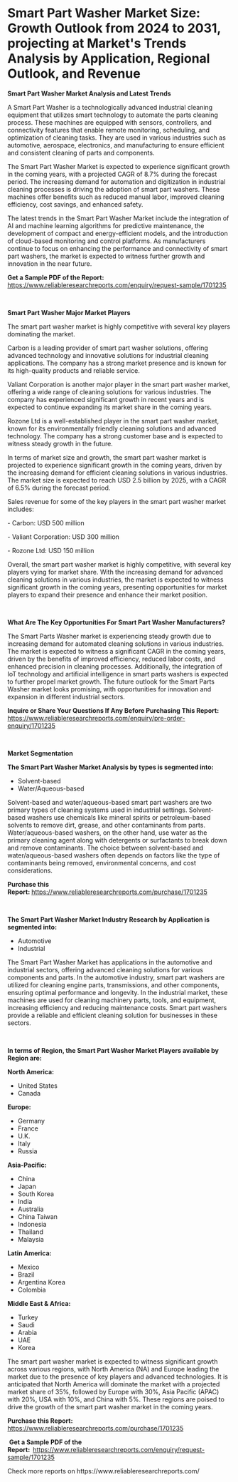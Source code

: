 <p><h1>Smart Part Washer Market Size: Growth Outlook from 2024 to 2031, projecting at Market's Trends Analysis by Application, Regional Outlook, and Revenue</h1></p><p><strong>Smart Part Washer Market Analysis and Latest Trends</strong></p>
<p><p>A Smart Part Washer is a technologically advanced industrial cleaning equipment that utilizes smart technology to automate the parts cleaning process. These machines are equipped with sensors, controllers, and connectivity features that enable remote monitoring, scheduling, and optimization of cleaning tasks. They are used in various industries such as automotive, aerospace, electronics, and manufacturing to ensure efficient and consistent cleaning of parts and components.</p><p>The Smart Part Washer Market is expected to experience significant growth in the coming years, with a projected CAGR of 8.7% during the forecast period. The increasing demand for automation and digitization in industrial cleaning processes is driving the adoption of smart part washers. These machines offer benefits such as reduced manual labor, improved cleaning efficiency, cost savings, and enhanced safety.</p><p>The latest trends in the Smart Part Washer Market include the integration of AI and machine learning algorithms for predictive maintenance, the development of compact and energy-efficient models, and the introduction of cloud-based monitoring and control platforms. As manufacturers continue to focus on enhancing the performance and connectivity of smart part washers, the market is expected to witness further growth and innovation in the near future.</p></p>
<p><strong>Get a Sample PDF of the Report:&nbsp;</strong> <a href="https://www.reliableresearchreports.com/enquiry/request-sample/1701235">https://www.reliableresearchreports.com/enquiry/request-sample/1701235</a></p>
<p>&nbsp;</p>
<p><strong>Smart Part Washer Major Market Players</strong></p>
<p><p>The smart part washer market is highly competitive with several key players dominating the market. </p><p>Carbon is a leading provider of smart part washer solutions, offering advanced technology and innovative solutions for industrial cleaning applications. The company has a strong market presence and is known for its high-quality products and reliable service.</p><p>Valiant Corporation is another major player in the smart part washer market, offering a wide range of cleaning solutions for various industries. The company has experienced significant growth in recent years and is expected to continue expanding its market share in the coming years.</p><p>Rozone Ltd is a well-established player in the smart part washer market, known for its environmentally friendly cleaning solutions and advanced technology. The company has a strong customer base and is expected to witness steady growth in the future.</p><p>In terms of market size and growth, the smart part washer market is projected to experience significant growth in the coming years, driven by the increasing demand for efficient cleaning solutions in various industries. The market size is expected to reach USD 2.5 billion by 2025, with a CAGR of 6.5% during the forecast period.</p><p>Sales revenue for some of the key players in the smart part washer market includes:</p><p>- Carbon: USD 500 million</p><p>- Valiant Corporation: USD 300 million</p><p>- Rozone Ltd: USD 150 million</p><p>Overall, the smart part washer market is highly competitive, with several key players vying for market share. With the increasing demand for advanced cleaning solutions in various industries, the market is expected to witness significant growth in the coming years, presenting opportunities for market players to expand their presence and enhance their market position.</p></p>
<p>&nbsp;</p>
<p><strong>What Are The Key Opportunities For Smart Part Washer Manufacturers?</strong></p>
<p><p>The Smart Parts Washer market is experiencing steady growth due to increasing demand for automated cleaning solutions in various industries. The market is expected to witness a significant CAGR in the coming years, driven by the benefits of improved efficiency, reduced labor costs, and enhanced precision in cleaning processes. Additionally, the integration of IoT technology and artificial intelligence in smart parts washers is expected to further propel market growth. The future outlook for the Smart Parts Washer market looks promising, with opportunities for innovation and expansion in different industrial sectors.</p></p>
<p><strong>Inquire or Share Your Questions If Any Before Purchasing This Report:</strong> <a href="https://www.reliableresearchreports.com/enquiry/pre-order-enquiry/1701235">https://www.reliableresearchreports.com/enquiry/pre-order-enquiry/1701235</a></p>
<p>&nbsp;</p>
<p><strong>Market Segmentation</strong></p>
<p><strong>The Smart Part Washer Market Analysis by types is segmented into:</strong></p>
<p><ul><li>Solvent-based</li><li>Water/Aqueous-based</li></ul></p>
<p><p>Solvent-based and water/aqueous-based smart part washers are two primary types of cleaning systems used in industrial settings. Solvent-based washers use chemicals like mineral spirits or petroleum-based solvents to remove dirt, grease, and other contaminants from parts. Water/aqueous-based washers, on the other hand, use water as the primary cleaning agent along with detergents or surfactants to break down and remove contaminants. The choice between solvent-based and water/aqueous-based washers often depends on factors like the type of contaminants being removed, environmental concerns, and cost considerations.</p></p>
<p><strong>Purchase this Report:&nbsp;</strong><a href="https://www.reliableresearchreports.com/purchase/1701235">https://www.reliableresearchreports.com/purchase/1701235</a></p>
<p>&nbsp;</p>
<p><strong>The Smart Part Washer Market Industry Research by Application is segmented into:</strong></p>
<p><ul><li>Automotive</li><li>Industrial</li></ul></p>
<p><p>The Smart Part Washer Market has applications in the automotive and industrial sectors, offering advanced cleaning solutions for various components and parts. In the automotive industry, smart part washers are utilized for cleaning engine parts, transmissions, and other components, ensuring optimal performance and longevity. In the industrial market, these machines are used for cleaning machinery parts, tools, and equipment, increasing efficiency and reducing maintenance costs. Smart part washers provide a reliable and efficient cleaning solution for businesses in these sectors.</p></p>
<p>&nbsp;</p>
<p><strong>In terms of Region, the Smart Part Washer Market Players available by Region are:</strong></p>
<p>
    <p> <strong> North America: </strong>
        <ul>
            <li>United States</li>
            <li>Canada</li>
        </ul>
        </p> 
    <p> <strong> Europe: </strong>
        <ul>
            <li>Germany</li>
            <li>France</li>
            <li>U.K.</li>
            <li>Italy</li>
            <li>Russia</li>
        </ul>
        </p> 
    <p> <strong> Asia-Pacific: </strong>
        <ul>
            <li>China</li>
            <li>Japan</li>
            <li>South Korea</li>
            <li>India</li>
            <li>Australia</li>
            <li>China Taiwan</li>
            <li>Indonesia</li>
            <li>Thailand</li>
            <li>Malaysia</li>
        </ul>
        </p> 
    <p> <strong> Latin America: </strong>
        <ul>
            <li>Mexico</li>
            <li>Brazil</li>
            <li>Argentina Korea</li>
            <li>Colombia</li>
        </ul>
        </p> 
    <p> <strong> Middle East & Africa: </strong>
        <ul>
            <li>Turkey</li>
            <li>Saudi</li>
            <li>Arabia</li>
            <li>UAE</li>
            <li>Korea</li>
        </ul>
    </p>
    </p>
<p><p>The smart part washer market is expected to witness significant growth across various regions, with North America (NA) and Europe leading the market due to the presence of key players and advanced technologies. It is anticipated that North America will dominate the market with a projected market share of 35%, followed by Europe with 30%, Asia Pacific (APAC) with 20%, USA with 10%, and China with 5%. These regions are poised to drive the growth of the smart part washer market in the coming years.</p></p>
<p><strong>Purchase this Report: </strong><a href="https://www.reliableresearchreports.com/purchase/1701235">https://www.reliableresearchreports.com/purchase/1701235</a></p>
<p>&nbsp;<strong>Get a Sample PDF of the Report:&nbsp;&nbsp;</strong><a href="https://www.reliableresearchreports.com/enquiry/request-sample/1701235">https://www.reliableresearchreports.com/enquiry/request-sample/1701235</a></p>
<p><strong></strong></p>
<p>Check more reports on https://www.reliableresearchreports.com/</p>